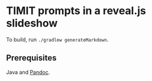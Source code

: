 # TIMIT prompts in a reveal.js slideshow

To build, run `./gradlew generateMarkdown`.

## Prerequisites

Java and [Pandoc](http://pandoc.org/).
